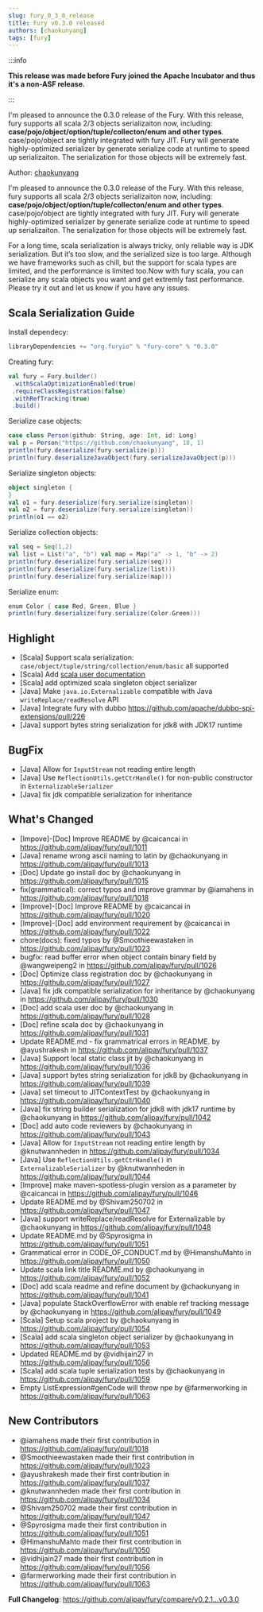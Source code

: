 ```yaml
---
slug: fury_0_3_0_release
title: Fury v0.3.0 released
authors: [chaokunyang]
tags: [fury]
---
```


:::info

**This release was made before Fury joined the Apache Incubator and thus it's a non-ASF release.**

:::

I'm pleased to announce the 0.3.0 release of the Fury. With this release, fury supports all scala 2/3 objects serializaiton now, including: **case/pojo/object/option/tuple/collecton/enum and other types**. case/pojo/object are tightly integrated with fury JIT. Fury will generate highly-optimized serializer by generate serialize code at runtime to speed up serializaiton. The serialization for those objects will be extremely fast.

Author: [chaokunyang](https://github.com/chaokunyang)

I'm pleased to announce the 0.3.0 release of the Fury. With this release, fury supports all scala 2/3 objects serializaiton now, including: **case/pojo/object/option/tuple/collecton/enum and other types**. case/pojo/object are tightly integrated with fury JIT. Fury will generate highly-optimized serializer by generate serialize code at runtime to speed up serializaiton. The serialization for those objects will be extremely fast.

For a long time, scala serialization is always tricky, only reliable way is JDK serialization. But it’s too slow, and the serialized size is too large. Although we have frameworks such as chill, but the support for scala types are limited, and the performance is limited too.Now with fury scala, you can serialize any scala objects you want and get extremly fast performance. Please try it out and let us know if you have any issues.

## Scala Serialization Guide

Install dependecy:

```sbt
libraryDependencies += "org.furyio" % "fury-core" % "0.3.0"
```

Creating fury:

```scala
val fury = Fury.builder()
 .withScalaOptimizationEnabled(true)
 .requireClassRegistration(false)
 .withRefTracking(true)
 .build()
```

Serialize case objects:

```scala
case class Person(github: String, age: Int, id: Long)
val p = Person("https://github.com/chaokunyang", 18, 1)
println(fury.deserialize(fury.serialize(p)))
println(fury.deserializeJavaObject(fury.serializeJavaObject(p)))
```

Serialize singleton objects:

```scala
object singleton {
}
val o1 = fury.deserialize(fury.serialize(singleton))
val o2 = fury.deserialize(fury.serialize(singleton))
println(o1 == o2)
```

Serialize collection objects:

```scala
val seq = Seq(1,2)
val list = List("a", "b") val map = Map("a" -> 1, "b" -> 2)
println(fury.deserialize(fury.serialize(seq)))
println(fury.deserialize(fury.serialize(list)))
println(fury.deserialize(fury.serialize(map)))
```

Serialize enum:

```scala
enum Color { case Red, Green, Blue }
println(fury.deserialize(fury.serialize(Color.Green)))
```

## Highlight

- [Scala] Support scala serialization: `case/object/tuple/string/collection/enum/basic` all supported
- [Scala] Add [scala user documentation](https://github.com/alipay/fury/blob/main/docs/guide/scala_guide.md)
- [Scala] add optimized scala singleton object serializer
- [Java] Make `java.io.Externalizable` compatible with Java `writeReplace/readResolve` API
- [Java] Integrate fury with dubbo https://github.com/apache/dubbo-spi-extensions/pull/226
- [Java] support bytes string serialization for jdk8 with JDK17 runtime

## BugFix

- [Java] Allow for `InputStream` not reading entire length
- [Java] Use `ReflectionUtils.getCtrHandle()` for non-public constructor in `ExternalizableSerializer`
- [Java] fix jdk compatible serialization for inheritance

## What's Changed

- [Impove]-[Doc] Improve README by @caicancai in https://github.com/alipay/fury/pull/1011
- [Java] rename wrong ascii naming to latin by @chaokunyang in https://github.com/alipay/fury/pull/1013
- [Doc] Update go install doc by @chaokunyang in https://github.com/alipay/fury/pull/1015
- fix(grammatical): correct typos and improve grammar by @iamahens in https://github.com/alipay/fury/pull/1018
- [Improve]-[Doc] Improve README by @caicancai in https://github.com/alipay/fury/pull/1020
- [Improve]-[Doc] add environment requirement by @caicancai in https://github.com/alipay/fury/pull/1022
- chore(docs): fixed typos by @Smoothieewastaken in https://github.com/alipay/fury/pull/1023
- bugfix: read buffer error when object contain binary field by @wangweipeng2 in https://github.com/alipay/fury/pull/1026
- [Doc] Optimize class registration doc by @chaokunyang in https://github.com/alipay/fury/pull/1027
- [Java] fix jdk compatible serialization for inheritance by @chaokunyang in https://github.com/alipay/fury/pull/1030
- [Doc] add scala user doc by @chaokunyang in https://github.com/alipay/fury/pull/1028
- [Doc] refine scala doc by @chaokunyang in https://github.com/alipay/fury/pull/1031
- Update README.md - fix grammatrical errors in README. by @ayushrakesh in https://github.com/alipay/fury/pull/1037
- [Java] Support local static class jit by @chaokunyang in https://github.com/alipay/fury/pull/1036
- [Java] support bytes string serialization for jdk8 by @chaokunyang in https://github.com/alipay/fury/pull/1039
- [Java] set timeout to JITContextTest by @chaokunyang in https://github.com/alipay/fury/pull/1040
- [Java] fix string builder serialization for jdk8 with jdk17 runtime by @chaokunyang in https://github.com/alipay/fury/pull/1042
- [Doc] add auto code reviewers by @chaokunyang in https://github.com/alipay/fury/pull/1043
- [Java] Allow for `InputStream` not reading entire length by @knutwannheden in https://github.com/alipay/fury/pull/1034
- [Java] Use `ReflectionUtils.getCtrHandle()` in `ExternalizableSerializer` by @knutwannheden in https://github.com/alipay/fury/pull/1044
- [Improve] make maven-spotless-plugin version as a parameter by @caicancai in https://github.com/alipay/fury/pull/1046
- Update README.md by @Shivam250702 in https://github.com/alipay/fury/pull/1047
- [Java] support writeReplace/readResolve for Externalizable by @chaokunyang in https://github.com/alipay/fury/pull/1048
- Update README.md by @Spyrosigma in https://github.com/alipay/fury/pull/1051
- Grammatical error in CODE_OF_CONDUCT.md by @HimanshuMahto in https://github.com/alipay/fury/pull/1050
- Update scala link title README.md by @chaokunyang in https://github.com/alipay/fury/pull/1052
- [Doc] add scala readme and refine document by @chaokunyang in https://github.com/alipay/fury/pull/1041
- [Java] populate StackOverflowError with enable ref tracking message by @chaokunyang in https://github.com/alipay/fury/pull/1049
- [Scala] Setup scala project by @chaokunyang in https://github.com/alipay/fury/pull/1054
- [Scala] add scala singleton object serializer by @chaokunyang in https://github.com/alipay/fury/pull/1053
- Updated README.md by @vidhijain27 in https://github.com/alipay/fury/pull/1056
- [Scala] add scala tuple serialization tests by @chaokunyang in https://github.com/alipay/fury/pull/1059
- Empty ListExpression#genCode will throw npe by @farmerworking in https://github.com/alipay/fury/pull/1063

## New Contributors

- @iamahens made their first contribution in https://github.com/alipay/fury/pull/1018
- @Smoothieewastaken made their first contribution in https://github.com/alipay/fury/pull/1023
- @ayushrakesh made their first contribution in https://github.com/alipay/fury/pull/1037
- @knutwannheden made their first contribution in https://github.com/alipay/fury/pull/1034
- @Shivam250702 made their first contribution in https://github.com/alipay/fury/pull/1047
- @Spyrosigma made their first contribution in https://github.com/alipay/fury/pull/1051
- @HimanshuMahto made their first contribution in https://github.com/alipay/fury/pull/1050
- @vidhijain27 made their first contribution in https://github.com/alipay/fury/pull/1056
- @farmerworking made their first contribution in https://github.com/alipay/fury/pull/1063

**Full Changelog**: https://github.com/alipay/fury/compare/v0.2.1...v0.3.0

